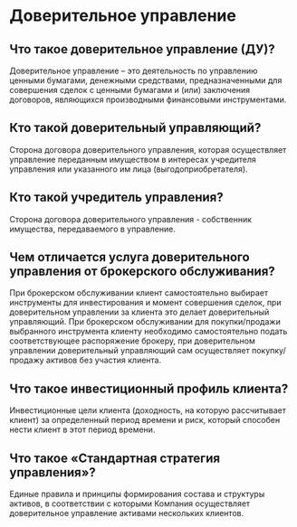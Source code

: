# Доверительное управление
## Что такое доверительное управление (ДУ)?
Доверительное управление – это деятельность по управлению ценными бумагами, денежными средствами, предназначенными для совершения сделок с ценными бумагами и (или) заключения договоров, являющихся производными финансовыми инструментами.
## Кто такой доверительный управляющий?
Сторона договора доверительного управления, которая осуществляет управление переданным имуществом в интересах учредителя управления или указанного им лица (выгодоприобретателя).
## Кто такой учредитель управления?
Сторона договора доверительного управления - собственник имущества, передаваемого в управление.
## Чем отличается услуга доверительного управления от брокерского обслуживания?

При брокерском обслуживании клиент самостоятельно выбирает инструменты для инвестирования и момент совершения сделок, при доверительном управлении за клиента это делает доверительный управляющий.
При брокерском обслуживании для покупки/продажи выбранного инструмента клиенту необходимо самостоятельно подать соответствующее распоряжение брокеру, при доверительном управлении доверительный управляющий сам осуществляет покупку/продажу активов без участия клиента.

## Что такое инвестиционный профиль клиента?
Инвестиционные цели клиента (доходность, на которую рассчитывает клиент) за определенный период времени и риск, который способен нести клиент в этот период времени.
## Что такое «Стандартная стратегия управления»?
Единые правила и принципы формирования состава и структуры активов, в соответствии с которыми Компания осуществляет доверительное управление активами нескольких клиентов.
